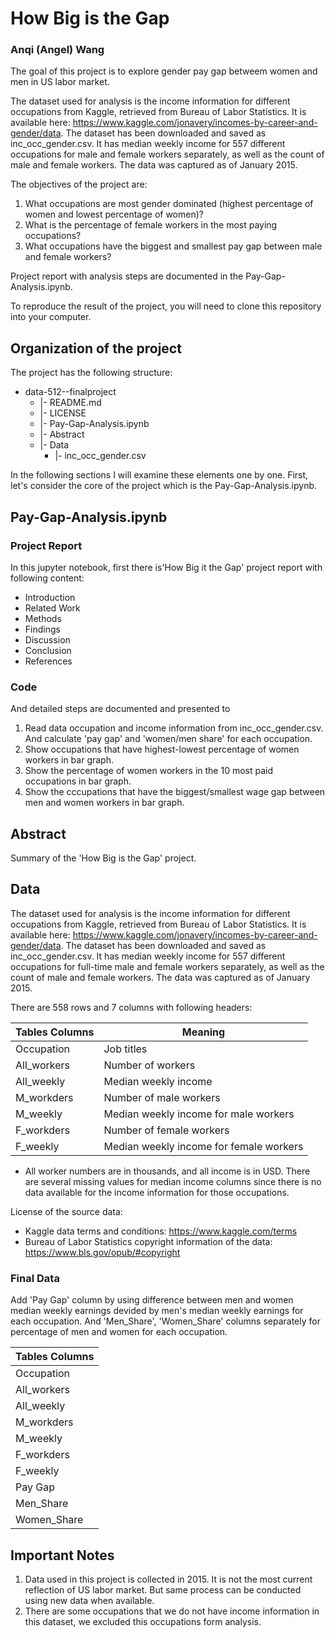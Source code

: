 # How Big is the Gap
### Anqi (Angel) Wang
The goal of this project is to explore gender pay gap betweem women and men in US labor market. 

The dataset used for analysis is the income information for different occupations from Kaggle, retrieved from Bureau of Labor Statistics. It is available here: https://www.kaggle.com/jonavery/incomes-by-career-and-gender/data. The dataset has been downloaded and saved as inc_occ_gender.csv. It has median weekly income for 557 different occupations for male and female workers separately, as well as the count of male and female workers. The data was captured as of January 2015.

The objectives of the project are:     
1) What occupations are most gender dominated (highest percentage of women and lowest percentage of women)?  
2) What is the percentage of female workers in the most paying occupations?  
3) What occupations have the biggest and smallest pay gap between male and female workers?  

Project report with analysis steps are documented in the Pay-Gap-Analysis.ipynb. 

To reproduce the result of the project, you will need to clone this repository into your computer.

## Organization of the  project

The project has the following structure:  
   * data-512--finalproject
     * |- README.md  
     * |- LICENSE  
     * |- Pay-Gap-Analysis.ipynb  
     * |- Abstract  
     * |- Data
        * |- inc_occ_gender.csv

In the following sections I will examine these elements one by one. First, let's consider the core of the project which is the Pay-Gap-Analysis.ipynb.   

## Pay-Gap-Analysis.ipynb 
### Project Report
In this jupyter notebook, first there is'How Big it the Gap' project report with following content:  
* Introduction  
* Related Work  
* Methods   
* Findings  
* Discussion   
* Conclusion  
* References  

### Code
And detailed steps are documented and presented to 
1) Read data occupation and income information from inc_occ_gender.csv. And calculate 'pay gap' and 'women/men share' for each occupation.
2) Show occupations that have highest-lowest percentage of women workers in bar graph.
3) Show the percentage of women workers in the 10 most paid occupations in bar graph.
4) Show the cccupations that have the biggest/smallest wage gap between men and women workers in bar graph.  

## Abstract
Summary of the 'How Big is the Gap' project.  

## Data
The dataset used for analysis is the income information for different occupations from Kaggle, retrieved from Bureau of Labor Statistics. It is available here: https://www.kaggle.com/jonavery/incomes-by-career-and-gender/data. 
The dataset has been downloaded and saved as inc_occ_gender.csv. It has median weekly income for 557 different occupations for full-time male and female workers separately, as well as the count of male and female workers. The data was captured as of January 2015. 

There are 558 rows and 7 columns with following headers: 

| Tables Columns | Meaning                                |
| -------------- | -------------------------------------- | 
| Occupation     | Job titles                             | 
| All_workers    | Number of workers                      | 
| All_weekly     | Median weekly income                   |  
| M_workders     | Number of male workers                 |
| M_weekly       | Median weekly income for male workers  |
| F_workders     | Number of female workers               |
| F_weekly       | Median weekly income for female workers| 

* All worker numbers are in thousands, and all income is in USD. There are several missing values for median income columns since there is no data available for the income information for those occupations.   

License of the source data:   
* Kaggle data terms and conditions: https://www.kaggle.com/terms  
* Bureau of Labor Statistics copyright information of the data:   https://www.bls.gov/opub/#copyright  

### Final Data  
Add 'Pay Gap' column by using difference between men and women median weekly earnings devided by men's median weekly earnings for each occupation. And 'Men_Share', 'Women_Share' columns separately for percentage of men and women for each occupation. 

| Tables Columns | 
| -------------- | 
| Occupation     | 
| All_workers    |  
| All_weekly     | 
| M_workders     | 
| M_weekly       | 
| F_workders     | 
| F_weekly       |  
| Pay Gap        |
| Men_Share      |
| Women_Share    |

## Important Notes
1) Data used in this project is collected in 2015. It is not the most current reflection of US labor market. But same process can be conducted using new data when available.  
2) There are some occupations that we do not have income information in this dataset, we excluded this occupations form analysis. 
